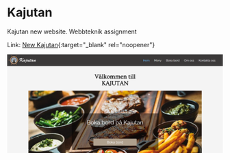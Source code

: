 # Kajutan
Kajutan new website. Webbteknik assignment

Link: [New Kajutan](https://people.cs.umu.se/~dv21sln/kajjan/){:target="_blank" rel="noopener"}

![Kajutan](kajjan.png)